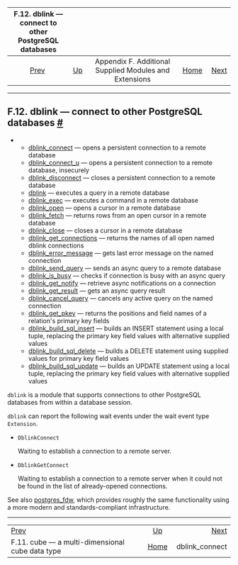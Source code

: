<!--?xml version="1.0" encoding="UTF-8" standalone="no"?-->

|         F.12. dblink — connect to other PostgreSQL databases         |                                                                             |                                                        |                                                       |                                                       |
| :------------------------------------------------------------------: | :-------------------------------------------------------------------------- | :----------------------------------------------------: | ----------------------------------------------------: | ----------------------------------------------------: |
| [Prev](cube.html "F.11. cube — a multi-dimensional cube data type")  | [Up](contrib.html "Appendix F. Additional Supplied Modules and Extensions") | Appendix F. Additional Supplied Modules and Extensions | [Home](index.html "PostgreSQL 17devel Documentation") |  [Next](contrib-dblink-connect.html "dblink_connect") |

***

## F.12. dblink — connect to other PostgreSQL databases [#](#DBLINK)

*   *   [dblink\_connect](contrib-dblink-connect.html) — opens a persistent connection to a remote database
    *   [dblink\_connect\_u](contrib-dblink-connect-u.html) — opens a persistent connection to a remote database, insecurely
    *   [dblink\_disconnect](contrib-dblink-disconnect.html) — closes a persistent connection to a remote database
    *   [dblink](contrib-dblink-function.html) — executes a query in a remote database
    *   [dblink\_exec](contrib-dblink-exec.html) — executes a command in a remote database
    *   [dblink\_open](contrib-dblink-open.html) — opens a cursor in a remote database
    *   [dblink\_fetch](contrib-dblink-fetch.html) — returns rows from an open cursor in a remote database
    *   [dblink\_close](contrib-dblink-close.html) — closes a cursor in a remote database
    *   [dblink\_get\_connections](contrib-dblink-get-connections.html) — returns the names of all open named dblink connections
    *   [dblink\_error\_message](contrib-dblink-error-message.html) — gets last error message on the named connection
    *   [dblink\_send\_query](contrib-dblink-send-query.html) — sends an async query to a remote database
    *   [dblink\_is\_busy](contrib-dblink-is-busy.html) — checks if connection is busy with an async query
    *   [dblink\_get\_notify](contrib-dblink-get-notify.html) — retrieve async notifications on a connection
    *   [dblink\_get\_result](contrib-dblink-get-result.html) — gets an async query result
    *   [dblink\_cancel\_query](contrib-dblink-cancel-query.html) — cancels any active query on the named connection
    *   [dblink\_get\_pkey](contrib-dblink-get-pkey.html) — returns the positions and field names of a relation's primary key fields
    *   [dblink\_build\_sql\_insert](contrib-dblink-build-sql-insert.html) — builds an INSERT statement using a local tuple, replacing the primary key field values with alternative supplied values
    *   [dblink\_build\_sql\_delete](contrib-dblink-build-sql-delete.html) — builds a DELETE statement using supplied values for primary key field values
    *   [dblink\_build\_sql\_update](contrib-dblink-build-sql-update.html) — builds an UPDATE statement using a local tuple, replacing the primary key field values with alternative supplied values



`dblink` is a module that supports connections to other PostgreSQL databases from within a database session.

`dblink` can report the following wait events under the wait event type `Extension`.

*   `DblinkConnect`

    Waiting to establish a connection to a remote server.

*   `DblinkGetConnect`

    Waiting to establish a connection to a remote server when it could not be found in the list of already-opened connections.

See also [postgres\_fdw](postgres-fdw.html "F.37. postgres_fdw — access data stored in external PostgreSQL servers"), which provides roughly the same functionality using a more modern and standards-compliant infrastructure.

***

|                                                                      |                                                                             |                                                       |
| :------------------------------------------------------------------- | :-------------------------------------------------------------------------: | ----------------------------------------------------: |
| [Prev](cube.html "F.11. cube — a multi-dimensional cube data type")  | [Up](contrib.html "Appendix F. Additional Supplied Modules and Extensions") |  [Next](contrib-dblink-connect.html "dblink_connect") |
| F.11. cube — a multi-dimensional cube data type                      |            [Home](index.html "PostgreSQL 17devel Documentation")            |                                       dblink\_connect |

